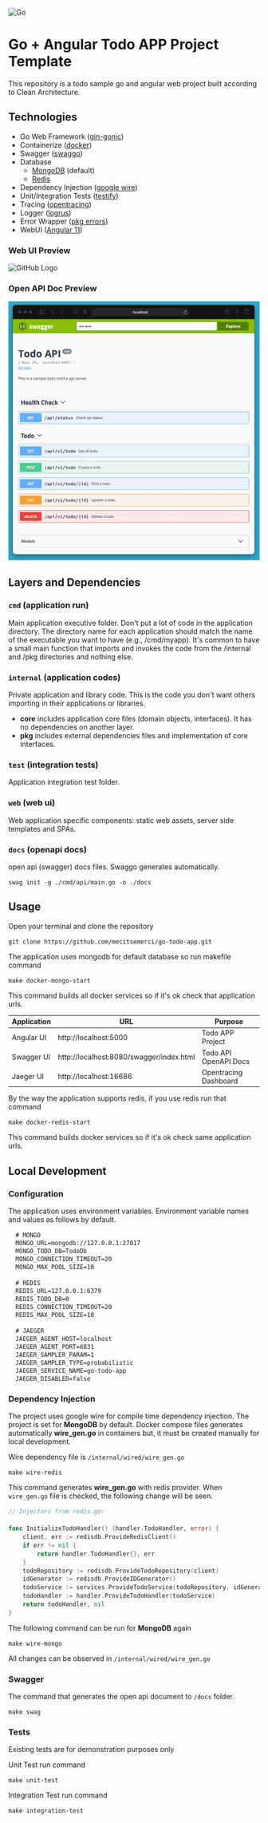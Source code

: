 ![Go](https://github.com/mecitsemerci/go-todo-app/workflows/Go/badge.svg?branch=master)

# Go + Angular Todo APP Project Template

This repository is a todo sample go and angular web project built according to Clean Architecture.  

## Technologies
* Go Web Framework ([gin-gonic](https://github.com/gin-gonic/gin))
* Containerize ([docker](https://www.docker.com/))
* Swagger ([swaggo](https://github.com/swaggo/swag))
* Database
    * [MongoDB](https://www.mongodb.com/) (default)
    * [Redis](https://redis.io/)
* Dependency Injection ([google wire](https://github.com/google/wire))
* Unit/Integration Tests ([testify](https://github.com/stretchr/testify))
* Tracing ([opentracing](https://github.com/opentracing/opentracing-go))
* Logger ([logrus](https://github.com/sirupsen/logrus))
* Error Wrapper ([pkg errors](https://github.com/pkg/errors))
* WebUI ([Angular 11](https://angular.io/))

### Web UI Preview
![GitHub Logo](https://github.com/mecitsemerci/blog/blob/master/src/images/angular_ui.gif?raw=true)

### Open API Doc Preview
![GitHub Logo](https://github.com/mecitsemerci/blog/blob/master/src/images/swagger_ui.jpg?raw=true)


## Layers and Dependencies

### `cmd` (application run)
Main application executive folder. Don't put a lot of code in the application directory.
The directory name for each application should match the name of the executable you want to have (e.g., /cmd/myapp).
It's common to have a small main function that imports and invokes the code from the /internal and /pkg directories and nothing else.

### `internal` (application codes)
Private application and library code. This is the code you don't want others importing in their applications or libraries.
* **core** includes application core files (domain objects, interfaces). It has no dependencies on another layer. 
* **pkg** includes external dependencies files and implementation of core interfaces.

### `test` (integration tests)
Application integration test folder.

### `web` (web ui)
Web application specific components: static web assets, server side templates and SPAs.

### `docs` (openapi docs)
open api (swagger) docs files. Swaggo generates automatically. 

    swag init -g ./cmd/api/main.go -o ./docs


## Usage

Open your terminal and clone the repository

    git clone https://github.com/mecitsemerci/go-todo-app.git

The application uses mongodb for default database so run makefile command

    make docker-mongo-start

This command builds all docker services so if it's ok check that application urls.  

Application | URL | Purpose
------------ | -------------| -------------
Angular UI | http://localhost:5000 | Todo APP Project
Swagger UI | http://localhost:8080/swagger/index.html | Todo API OpenAPI Docs
Jaeger UI | http://localhost:16686 | Opentracing Dashboard


By the way the application supports redis, if you use redis run that command

    make docker-redis-start

This command builds docker services so if it's ok check same application urls.

## Local Development
  ### Configuration
  The application uses environment variables. Environment variable names and values as follows by default. 
  ```
    # MONGO
    MONGO_URL=mongodb://127.0.0.1:27017
    MONGO_TODO_DB=TodoDb
    MONGO_CONNECTION_TIMEOUT=20
    MONGO_MAX_POOL_SIZE=10
    
    # REDIS
    REDIS_URL=127.0.0.1:6379
    REDIS_TODO_DB=0
    REDIS_CONNECTION_TIMEOUT=20
    REDIS_MAX_POOL_SIZE=10
    
    # JAEGER
    JAEGER_AGENT_HOST=localhost
    JAEGER_AGENT_PORT=6831
    JAEGER_SAMPLER_PARAM=1
    JAEGER_SAMPLER_TYPE=probabilistic
    JAEGER_SERVICE_NAME=go-todo-app
    JAEGER_DISABLED=false
  ```  

  ### Dependency Injection

  The project uses google wire for compile time dependency injection. The project is set for **MongoDB** by default. 
  Docker compose files generates automatically **wire_gen.go** in containers but, it must be created manually for local development. 
  
  Wire dependency file is `/internal/wired/wire_gen.go`
  
    make wire-redis
  
  This command generates **wire_gen.go** with redis provider. When `wire_gen.go` file is checked, the following change will be seen.

  ```go
  // Injectors from redis.go:
  
  func InitializeTodoHandler() (handler.TodoHandler, error) {
      client, err := redisdb.ProvideRedisClient()
      if err != nil {
          return handler.TodoHandler{}, err
      }
      todoRepository := redisdb.ProvideTodoRepository(client)
      idGenerator := redisdb.ProvideIDGenerator()
      todoService := services.ProvideTodoService(todoRepository, idGenerator)
      todoHandler := handler.ProvideTodoHandler(todoService)
      return todoHandler, nil
  }
  ```

  The following command can be run for **MongoDB** again

    make wire-mongo
  
  All changes can be observed in `/internal/wired/wire_gen.go` 
  
  ### Swagger
  
  The command that generates the open api document to `/docs` folder.

    make swag

  ### Tests
  Existing tests are for demonstration purposes only

  Unit Test run command  

    make unit-test
  
  Integration Test run command
  
    make integration-test